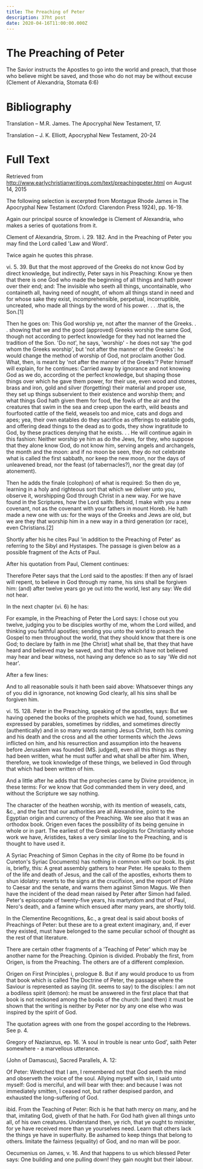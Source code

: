 ```yaml
---
title: The Preaching of Peter    
description: 37ht post
date: 2020-04-16T11:00:00.000Z
---
```


# The Preaching of Peter
The Savior instructs the Apostles to go into the world and preach, that those who believe might be saved, and those who do not may be without excuse (Clement of Alexandria, Stomata 6:6)

# Bibliography
Translation – M.R. James. The Apocryphal New Testament, 17.

Translation – J. K. Elliott, Apocryphal New Testament, 20-24

# Full Text
Retrieved from http://www.earlychristianwritings.com/text/preachingpeter.html on August 14, 2015

The following selection is excerpted from Montague Rhode James in The Apocryphal New Testament (Oxford: Clarendon Press 1924), pp. 16-19.

Again our principal source of knowledge is Clement of Alexandria, who makes a series of quotations from it.

Clement of Alexandria, Strom. i. 29. 182. And in the Preaching of Peter you may find the Lord called 'Law and Word'.

Twice again he quotes this phrase.

vi. 5. 39. But that the most approved of the Greeks do not know God by direct knowledge, but indirectly, Peter says in his Preaching: Know ye then that there is one God who made the beginning of all things and hath power over their end; and: The invisible who seeth all things, uncontainable, who containeth all, having need of nought, of whom all things stand in need and for whose sake they exist, incomprehensible, perpetual, incorruptible, uncreated, who made all things by the word of his power. . . .that is, the Son.[1]

Then he goes on: This God worship ye, not after the manner of the Greeks. . . showing that we and the good (approved) Greeks worship the same God, though not according to perfect knowledge for they had not learned the tradition of the Son. 'Do not', he says, 'worship' - he does not say 'the god whom the Greeks worship', but 'not after the manner of the Greeks': he would change the method of worship of God, not proclaim another God. What, then, is meant by 'not after the manner of the Greeks'? Peter himself will explain, for he continues: Carried away by ignorance and not knowing God as we do, according ot the perfect knowledge, but shaping those things over which he gave them power, for their use, even wood and stones, brass and iron, gold and silver (forgetting) their material and proper use, they set up things subservient to their existence and worship them; and what things God hath given them for food, the fowls of the air and the creatures that swim in the sea and creep upon the earth, wild beasts and fourfooted cattle of the field, weasels too and mice, cats and dogs and apes; yea, their own eatables do they sacrifice as offerings to eatable gods, and offering dead things to the dead as to gods, they show ingratitude to God, by these practices denying that he exists. . . He will continue again in this fashion: Neither worship ye him as do the Jews, for they, who suppose that they alone know God, do not know him, serving angels and archangels, the month and the moon: and if no moon be seen, they do not celebrate what is called the first sabbath, nor keep the new moon, nor the days of unleavened bread, nor the feast (of tabernacles?), nor the great day (of atonement).

Then he adds the finale (colophon) of what is required: So then do ye, learning in a holy and righteous sort that which we deliver unto you, observe it, worshipping God through Christ in a new way. For we have found in the Scriptures, how the Lord saith: Behold, I make with you a new covenant, not as the covenant with your fathers in mount Horeb. He hath made a new one with us: for the ways of the Greeks and Jews are old, but we are they that worship him in a new way in a third generation (or race), even Christians.[2]

Shortly after his he cites Paul 'in addition to the Preaching of Peter' as referring to the Sibyl and Hystaspes. The passage is given below as a possible fragment of the Acts of Paul.

After his quotation from Paul, Clement continues:

Therefore Peter says that the Lord said to the apostles: If then any of Israel will repent, to believe in God through my name, his sins shall be forgiven him: (and) after twelve years go ye out into the world, lest any say: We did not hear.

In the next chapter (vi. 6) he has:

For example, in the Preaching of Peter the Lord says: I chose out you twelve, judging you to be disciples worthy of me, whom the Lord willed, and thinking you faithful apostles; sending you unto the world to preach the Gospel to men throughout the world, that they should know that there is one God; to declare by faith in me [the Christ] what shall be, that they that have heard and believed may be saved, and that they which have not believed may hear and bear witness, not having any defence so as to say 'We did not hear'.

After a few lines:

And to all reasonable souls it hath been said above: Whatsoever things any of you did in ignorance, not knowing God clearly, all his sins shall be forgiven him.

vi. 15. 128. Peter in the Preaching, speaking of the apostles, says: But we having opened the books of the prophets which we had, found, sometimes expressed by parables, sometimes by riddles, and sometimes directly (authentically) and in so many words naming Jesus Christ, both his coming and his death and the cross and all the other torments which the Jews inflicted on him, and his resurrection and assumption into the heavens before Jerusalem was founded (MS. judged), even all this things as they had been written, what he must suffer and what shall be after him. When, therefore, we took knowledge of these things, we believed in God through that which had been written of him.

And a little after he adds that the prophecies came by Divine providence, in these terms: For we know that God commanded them in very deed, and without the Scripture we say nothing.

The character of the heathen worship, with its mention of weasels, cats, &c., and the fact that our authorities are all Alexandrine, point to the Egyptian origin and currency of the Preaching. We see also that it was an orthodox book. Origen even faces the possibility of its being genuine in whole or in part. The earliest of the Greek apologists for Christianity whose work we have, Aristides, takes a very similar line to the Preaching, and is thought to have used it.

A Syriac Preaching of Simon Cephas in the city of Rome (to be found in Cureton's Syriac Documents) has nothing in common with our book. Its gist is, briefly, this: A great assembly gathers to hear Peter. He speaks to them of the life and death of Jesus, and the call of the apostles, exhorts them to shun idolatry: reverts to the signs at the crucifixion, and the report of Pilate to Caesar and the senate, and warns them against Simon Magus. We then have the incident of the dead mean raised by Peter after Simon had failed. Peter's episcopate of twenty-five years, his martyrdom and that of Paul, Nero's death, and a famine which ensued after many years, are shortly told.

In the Clementine Recognitions, &c., a great deal is said about books of Preachings of Peter: but these are to a great extent imaginary, and, if ever they existed, must have belonged to the same peculiar school of thought as the rest of that literature.

There are certain other fragments of a 'Teaching of Peter' which may be another name for the Preaching. Opinion is divided. Probably the first, from Origen, is from the Preaching. The others are of a different complexion.

Origen on First Principles i, prologue 8. But if any would produce to us from that book which is called The Doctrine of Peter, the passage where the Saviour is represented as saying (lit. seems to say) to the disciples: I am not a bodiless spirit (demon): he must be answered in the first place that that book is not reckoned among the books of the church: (and then) it must be shown that the writing is neither by Peter nor by any one else who was inspired by the spirit of God.

The quotation agrees with one from the gospel according to the Hebrews. See p. 4.

Gregory of Nazianzus, ep. 16. 'A soul in trouble is near unto God', saith Peter somewhere - a marvellous utterance.

(John of Damascus), Sacred Parallels, A. 12:

Of Peter: Wretched that I am, I remembered not that God seeth the mind and observeth the voice of the soul. Allying myself with sin, I said unto myself: God is merciful, and will bear with thee: and because I was not immediately smitten, I ceased not, but rather despised pardon, and exhausted the long-suffering of God.

ibid. From the Teaching of Peter: Rich is he that hath mercy on many, and he that, imitating God, giveth of that he hath. For God hath given all things unto all, of his own creatures. Understand then, ye rich, that ye ought to minister, for ye have received more than ye yourselves need. Learn that others lack the things ye have in superfluity. Be ashamed to keep things that belong to others. Imitate the fairness (equality) of God, and no man will be poor.

Oecumenius on James, v. 16. And that happens to us which blessed Peter says: One building and one pulling down! they gain nought but their labour.

